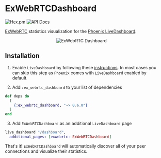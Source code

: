 # ExWebRTCDashboard

[![Hex.pm](https://img.shields.io/hexpm/v/ex_webrtc_dashboard.svg)](https://hex.pm/packages/ex_webrtc_dashboard)
[![API Docs](https://img.shields.io/badge/api-docs-yellow.svg?style=flat)](https://hexdocs.pm/ex_webrtc_dashboard)

[ExWebRTC](https://github.com/elixir-webrtc/ex_webrtc) statistics visualization for the [Phoenix LiveDashboard](https://github.com/phoenixframework/phoenix_live_dashboard).

<p align="center">
  <img src="https://raw.githubusercontent.com/elixir-webrtc/ex_webrtc_dashboard/1958992207fb6badffe386c8eb4ecad288acf981/dashboard.gif" alt="ExWebRTC Dashboard" />
</p>

## Installation

1. Enable `LiveDashboard` by following these [instructions](https://github.com/phoenixframework/phoenix_live_dashboard?tab=readme-ov-file#installation).
   In most cases you can skip this step as `Phoenix` comes with `LiveDashboard` enabled by default.

2. Add `:ex_webrtc_dashboard` to your list of dependencies

```elixir
def deps do
  [
    {:ex_webrtc_dashboard, "~> 0.6.0"}
  ]
end
```

3. Add `ExWebRTCDashboard` as an additional `LiveDashboard` page

```elixir
live_dashboard "/dashboard",
  additional_pages: [exwebrtc: ExWebRTCDashboard]
```

That's it!
`ExWebRTCDashboard` will automatically discover all of your peer connections and visualize their statistics.
